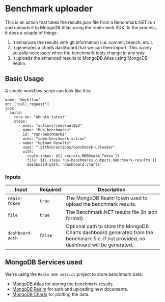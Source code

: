 # Benchmark uploader

This is an action that takes the results.json file from a Benchmark.NET run and uploads it to MongoDB Atlas using the realm-web SDK. In the process, it does a couple of things:

1. It enhances the results with git information (i.e. commit, branch, etc.).
2. It generates a charts dashboard that we can then import. This is only actually necessary when the benchmark tests change in any way.
3. It uploads the enhanced results to MongoDB Atlas using MongoDB Realm.

## Basic Usage

A simple workflow script can look like this:

```
name: "Workflow"
on: ["pull_request"]
jobs:
  build:
    runs-on: "ubuntu-latest"
    steps:
      - uses: "actions/checkout@v2"
      - name: "Run benchmarks"
        id: "run-benchmarks"
        uses: "some-benchmark-action"
      - name: "Upload Results"
        uses: ".github/actions/benchmark-uploader"
        with:
          realm-token: ${{ secrets.MDBRealm_Token }}
          file: ${{ steps.run-benchmarks.outputs.benchmark-results }}
          dashboard-path: 'dashboard.charts'
```

### Inputs

| Input | Required | Description |
|-|-|-|
| `realm-token` | `true` | The MongoDB Realm token used to upload the benchmark results. |
| `file` | `true` | The Benchmark.NET results file (in json format). |
| `dashboard-path` | `false` | Optional path to store the MongoDB Charts dashboard generated from the benchmark file. If not provided, no dashboard will be generated. |

## MongoDB Services used

We're using the `Realm SDK metrics` project to store benchmark data.

* [MongoDB Atlas](https://cloud.mongodb.com/v2/5f2beb77dd663c59fa806486#clusters) for storing the benchmark results.
* [MongoDB Realm](https://realm.mongodb.com/groups/5f2beb77dd663c59fa806486/apps/61153e38bc7c862b9c02c860/dashboard) for auth and uploading new documents.
* [MongoDB Charts](https://charts.mongodb.com/charts-realm-sdk-metrics-yxjvt/dashboards) for plotting the data.
